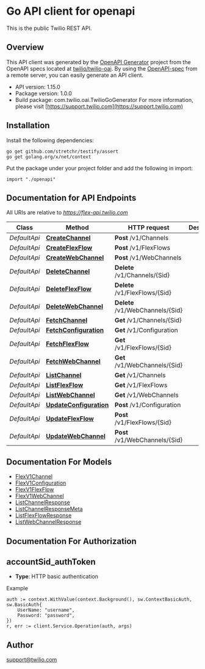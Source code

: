 # Go API client for openapi

This is the public Twilio REST API.

## Overview
This API client was generated by the [OpenAPI Generator](https://openapi-generator.tech) project from the OpenAPI specs located at [twilio/twilio-oai](https://github.com/twilio/twilio-oai/tree/main/spec).  By using the [OpenAPI-spec](https://www.openapis.org/) from a remote server, you can easily generate an API client.

- API version: 1.15.0
- Package version: 1.0.0
- Build package: com.twilio.oai.TwilioGoGenerator
For more information, please visit [https://support.twilio.com](https://support.twilio.com)

## Installation

Install the following dependencies:

```shell
go get github.com/stretchr/testify/assert
go get golang.org/x/net/context
```

Put the package under your project folder and add the following in import:

```golang
import "./openapi"
```

## Documentation for API Endpoints

All URIs are relative to *https://flex-api.twilio.com*

Class | Method | HTTP request | Description
------------ | ------------- | ------------- | -------------
*DefaultApi* | [**CreateChannel**](docs/DefaultApi.md#createchannel) | **Post** /v1/Channels | 
*DefaultApi* | [**CreateFlexFlow**](docs/DefaultApi.md#createflexflow) | **Post** /v1/FlexFlows | 
*DefaultApi* | [**CreateWebChannel**](docs/DefaultApi.md#createwebchannel) | **Post** /v1/WebChannels | 
*DefaultApi* | [**DeleteChannel**](docs/DefaultApi.md#deletechannel) | **Delete** /v1/Channels/{Sid} | 
*DefaultApi* | [**DeleteFlexFlow**](docs/DefaultApi.md#deleteflexflow) | **Delete** /v1/FlexFlows/{Sid} | 
*DefaultApi* | [**DeleteWebChannel**](docs/DefaultApi.md#deletewebchannel) | **Delete** /v1/WebChannels/{Sid} | 
*DefaultApi* | [**FetchChannel**](docs/DefaultApi.md#fetchchannel) | **Get** /v1/Channels/{Sid} | 
*DefaultApi* | [**FetchConfiguration**](docs/DefaultApi.md#fetchconfiguration) | **Get** /v1/Configuration | 
*DefaultApi* | [**FetchFlexFlow**](docs/DefaultApi.md#fetchflexflow) | **Get** /v1/FlexFlows/{Sid} | 
*DefaultApi* | [**FetchWebChannel**](docs/DefaultApi.md#fetchwebchannel) | **Get** /v1/WebChannels/{Sid} | 
*DefaultApi* | [**ListChannel**](docs/DefaultApi.md#listchannel) | **Get** /v1/Channels | 
*DefaultApi* | [**ListFlexFlow**](docs/DefaultApi.md#listflexflow) | **Get** /v1/FlexFlows | 
*DefaultApi* | [**ListWebChannel**](docs/DefaultApi.md#listwebchannel) | **Get** /v1/WebChannels | 
*DefaultApi* | [**UpdateConfiguration**](docs/DefaultApi.md#updateconfiguration) | **Post** /v1/Configuration | 
*DefaultApi* | [**UpdateFlexFlow**](docs/DefaultApi.md#updateflexflow) | **Post** /v1/FlexFlows/{Sid} | 
*DefaultApi* | [**UpdateWebChannel**](docs/DefaultApi.md#updatewebchannel) | **Post** /v1/WebChannels/{Sid} | 


## Documentation For Models

 - [FlexV1Channel](docs/FlexV1Channel.md)
 - [FlexV1Configuration](docs/FlexV1Configuration.md)
 - [FlexV1FlexFlow](docs/FlexV1FlexFlow.md)
 - [FlexV1WebChannel](docs/FlexV1WebChannel.md)
 - [ListChannelResponse](docs/ListChannelResponse.md)
 - [ListChannelResponseMeta](docs/ListChannelResponseMeta.md)
 - [ListFlexFlowResponse](docs/ListFlexFlowResponse.md)
 - [ListWebChannelResponse](docs/ListWebChannelResponse.md)


## Documentation For Authorization



## accountSid_authToken

- **Type**: HTTP basic authentication

Example

```golang
auth := context.WithValue(context.Background(), sw.ContextBasicAuth, sw.BasicAuth{
    UserName: "username",
    Password: "password",
})
r, err := client.Service.Operation(auth, args)
```


## Author

support@twilio.com

